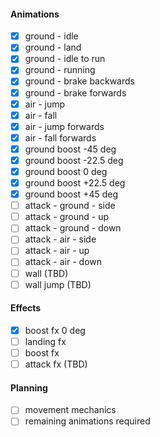 #### Animations
- [x] ground - idle
- [x] ground - land
- [x] ground - idle to run
- [x] ground - running
- [x] ground - brake backwards
- [x] ground - brake forwards
- [x] air - jump
- [x] air - fall
- [x] air - jump forwards
- [x] air - fall forwards
- [x] ground boost -45 deg
- [x] ground boost -22.5 deg
- [x] ground boost 0 deg
- [x] ground boost +22.5 deg
- [x] ground boost +45 deg
- [ ] attack - ground - side
- [ ] attack - ground - up
- [ ] attack - ground - down
- [ ] attack - air - side
- [ ] attack - air - up
- [ ] attack - air - down
- [ ] wall (TBD)
- [ ] wall jump (TBD)

#### Effects
- [x] boost fx 0 deg
- [ ] landing fx
- [ ] boost fx
- [ ] attack fx (TBD)

#### Planning
- [ ] movement mechanics
- [ ] remaining animations required